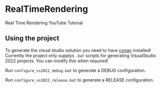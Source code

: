 # RealTimeRendering
Real Time Rendering YouTube Tutorial

## Using the project
To generate the visual studio solution you need to have [conan](https://conan.io) installed! Currently the project only supplys `.bat` scripts for generating VisualStudio 2022 projects. You can modify this when required!

Run `configure_vs2022_debug.bat` to generate a DEBUG configuration.

Run `configure_vs2022_release.bat` to generate a RELEASE configuration.
